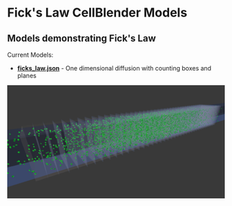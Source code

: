 # Fick's Law CellBlender Models
## Models demonstrating Fick's Law

Current Models:

* **[ficks_law.json](ficks_law.json)**  - One dimensional diffusion with counting boxes and planes

![Fick's Law Model](ficks.png?raw=true "Fick's Law Model")

